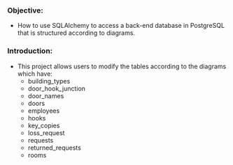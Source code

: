 ### Objective:
- How to use SQLAlchemy to access a back-end database in PostgreSQL that is structured according to diagrams.
### Introduction:
- This project allows users to modify the tables according to the diagrams which have:
  - building_types
  - door_hook_junction
  - door_names
  - doors
  - employees
  - hooks
  - key_copies
  - loss_request
  - requests
  - returned_requests
  - rooms

